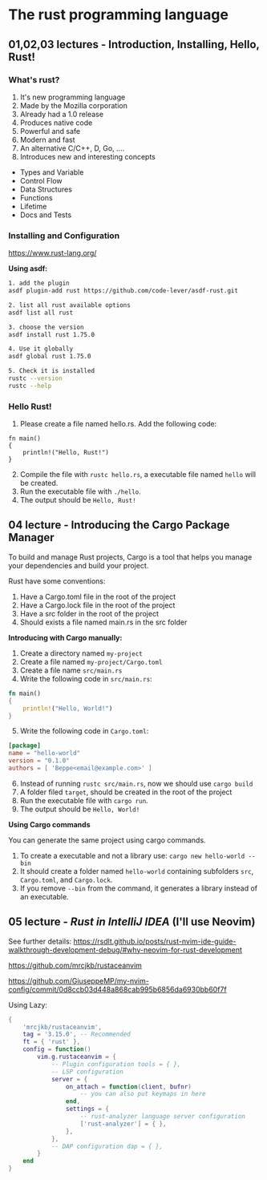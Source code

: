 # The rust programming language


## 01,02,03 lectures - Introduction, Installing, Hello, Rust!

### What's rust?

1. It's new programming language
2. Made by the Mozilla corporation
3. Already had a 1.0 release
4. Produces native code
5. Powerful and safe
6. Modern and fast
7. An alternative C/C++, D, Go, ....
8. Introduces new and interesting concepts

- Types and Variable
- Control Flow
- Data Structures
- Functions
- Lifetime
- Docs and Tests

### Installing and Configuration

https://www.rust-lang.org/

**Using asdf:**

```sh
1. add the plugin
asdf plugin-add rust https://github.com/code-lever/asdf-rust.git

2. list all rust available options
asdf list all rust

3. choose the version
asdf install rust 1.75.0

4. Use it globally
asdf global rust 1.75.0

5. Check it is installed
rustc --version
rustc --help
```

### Hello Rust!

1. Please create a file named hello.rs. Add the following code:
```
fn main()
{
    println!("Hello, Rust!")
}
```
2. Compile the file with `rustc hello.rs`, a executable file named `hello` will be created.
3. Run the executable file with `./hello`.
4. The output should be `Hello, Rust!`

## 04 lecture - Introducing the Cargo Package Manager

To build and manage Rust projects, Cargo is a tool that helps you manage your dependencies and build your project.

Rust have some conventions:

1. Have a Cargo.toml file in the root of the project
2. Have a Cargo.lock file in the root of the project
3. Have a src folder in the root of the project
4. Should exists a file named main.rs in the src folder

**Introducing with Cargo manually:**

1. Create a directory named `my-project`
2. Create a file named `my-project/Cargo.toml`
3. Create a file name `src/main.rs`
4. Write the following code in `src/main.rs`:
```rust
fn main()
{
    println!("Hello, World!")
}
```
5. Write the following code in `Cargo.toml`:
```toml
[package]
name = "hello-world"
version = "0.1.0"
authors = [ 'Beppe<email@example.com>' ]
```
6. Instead of running `rustc src/main.rs`, now we should use `cargo build`
7. A folder filed `target`, should be created in the root of the project
8. Run the executable file with `cargo run`.
9. The output should be `Hello, World!`


**Using Cargo commands**

You can generate the same project using cargo commands.

1. To create a executable and not a library use: `cargo new hello-world --bin` 
2. It should create a folder named `hello-world` containing subfolders `src`, `Cargo.toml`, and `Cargo.lock`.
3. If you remove `--bin` from the command, it generates a library instead of an executable.

## 05 lecture - _Rust in IntelliJ IDEA_ (I'll use Neovim)

See further details:
https://rsdlt.github.io/posts/rust-nvim-ide-guide-walkthrough-development-debug/#why-neovim-for-rust-development

https://github.com/mrcjkb/rustaceanvim

https://github.com/GiuseppeMP/my-nvim-config/commit/0d8ccb03d448a868cab995b6856da6930bb60f7f


Using Lazy:
```lua
{
    'mrcjkb/rustaceanvim',
    tag = '3.15.0', -- Recommended
    ft = { 'rust' },
    config = function()
        vim.g.rustaceanvim = {
            -- Plugin configuration tools = { },
            -- LSP configuration
            server = {
                on_attach = function(client, bufnr)
                    -- you can also put keymaps in here
                end,
                settings = {
                    -- rust-analyzer language server configuration
                    ['rust-analyzer'] = { },
                },
            },
            -- DAP configuration dap = { },
        }
    end
}
```

